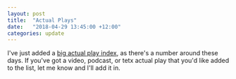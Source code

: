 ```yaml
---
layout: post
title:  "Actual Plays"
date:   "2018-04-29 13:45:00 +12:00"
categories: update
---
```

I've just added a [big actual play index](/motw_actual_plays), as there's a number around these days. If you've got a video, podcast, or tetx actual play that you'd like added to the list, let me know and I'll add it in.
